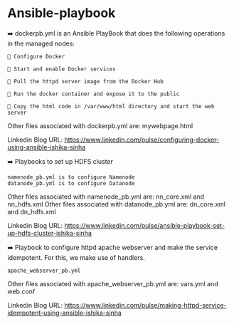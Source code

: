 # Ansible-playbook
➡️ dockerpb.yml is an Ansible PlayBook that does the following operations in the managed nodes:

    🔹 Configure Docker

    🔹 Start and enable Docker services

    🔹 Pull the httpd server image from the Docker Hub

    🔹 Run the docker container and expose it to the public

    🔹 Copy the html code in /var/www/html directory and start the web server
   
 
 Other files associated with dockerpb.yml are: mywebpage.html
    
 Linkedin Blog URL:   https://www.linkedin.com/pulse/configuring-docker-using-ansible-ishika-sinha

➡️ Playbooks to set up HDFS cluster

    namenode_pb.yml is to configure Namenode
    datanode_pb.yml is to configure Datanode
  
 Other files associated with namenode_pb.yml are: nn_core.xml and nn_hdfs.xml
 Other files associated with datanode_pb.yml are: dn_core.xml and dn_hdfs.xml 
    
 Linkedin Blog URL:  https://www.linkedin.com/pulse/ansible-playbook-set-up-hdfs-cluster-ishika-sinha
 
➡️ Playbook to configure httpd apache webserver and make the service idempotent.
For this, we make use of handlers.

    apache_webserver_pb.yml 

Other files associated with apache_webserver_pb.yml are: vars.yml and web.conf 

Linkedin Blog URL: https://www.linkedin.com/pulse/making-httpd-service-idempotent-using-ansible-ishika-sinha
    
